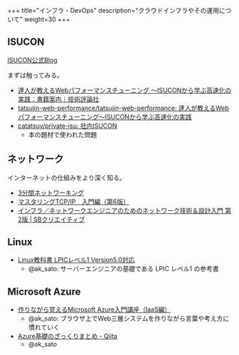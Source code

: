 +++
title="インフラ・DevOps"
description="クラウドインフラやその運用について"
weight=30
+++

## ISUCON

[ISUCON公式Blog](https://isucon.net/)

まずは触ってみる。

- [達人が教えるWebパフォーマンスチューニング 〜ISUCONから学ぶ高速化の実践：書籍案内｜技術評論社](https://gihyo.jp/book/2022/978-4-297-12846-3)
- [tatsujin-web-performance/tatsujin-web-performance: 達人が教えるWebパフォーマンスチューニング〜ISUCONから学ぶ高速化の実践](https://github.com/tatsujin-web-performance/tatsujin-web-performance)
- [catatsuy/private-isu: 社内ISUCON](https://github.com/catatsuy/private-isu)
  - 本の題材で使われた問題

## ネットワーク

インターネットの仕組みをより深く知る。

- [3分間ネットワーキング](http://www5e.biglobe.ne.jp/aji/3min/)
- [マスタリングTCP/IP　入門編（第6版）](https://www.ohmsha.co.jp/book/9784274224478/)
- [インフラ／ネットワークエンジニアのためのネットワーク技術＆設計入門 第2版 | SBクリエイティブ](https://www.sbcr.jp/product/4797396805/)

## Linux
- [Linux教科書 LPICレベル1 Version5.0対応](https://www.amazon.co.jp/Linux%E6%95%99%E7%A7%91%E6%9B%B8-LPIC%E3%83%AC%E3%83%99%E3%83%AB1-Version5-0%E5%AF%BE%E5%BF%9C-%E4%B8%AD%E5%B3%B6-%E8%83%BD%E5%92%8C/dp/4798160490)
  - @ak_sato: サーバーエンジニアの基礎である LPIC レベル1 の参考書

## Microsoft Azure
- [作りながら覚えるMicrosoft Azure入門講座（IaaS編）](https://www.udemy.com/course/microsoft-azure-iaas-part/)
  - @ak_sato: ブラウザ上でWeb三層システムを作りながら言葉や考え方に慣れていく
- [Azure基礎のざっくりまとめ - Qiita](https://qiita.com/pytomo/items/e716171d283b3958148c)
  - @ak_sato

<!-- ### Azure Kubernetes Service (AKS)
- [Azure Cloud Shell の Bash のクイックスタート](https://learn.microsoft.com/ja-jp/azure/cloud-shell/quickstart)
  - @ak_sato: AKS を使いこなすには CLI が必須ということで、インストール不要の Cloud Shell で `az` コマンドに慣れていく
- [インフラエンジニアのためのKubernetesの基本](http://c.itdo.jp/technical-information/docker-kubernetes/kubernetes-basics/)
  - @ak_sato: コンテナーのメリットと `Kubernetes` の概念的な仕組みを絵でそこそこ理解できる良記事
- TODO: AKSのPortalで作成する感じの良い記事を探す
- [クイック スタート:Azure CLI を使用して AKS クラスターをデプロイする - Azure Kubernetes Service | Microsoft Learn](https://learn.microsoft.com/ja-jp/azure/aks/learn/quick-kubernetes-deploy-cli)
  - AKSを使いこなすには kubectl が不可欠なので、その入門記事 -->